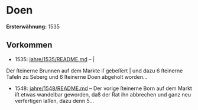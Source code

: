 # Doen

**Ersterwähnung:** 1535

## Vorkommen
- 1535: [jahre/1535/README.md](../jahre/1535/README.md) – |

Der ſteinerne Brunnen auf dem Markte iſ gebeſſert |
und dazu 6 ſteinerne Tafeln zu Seberg und 6 ſteinerne
Doen abgeholt worden...
- 1548: [jahre/1548/README.md](../jahre/1548/README.md) – Der vorige ſteinerne Born auf dem Markt iſt etwas
wandelbar geworden, daß der Rat ihn abbrechen und
ganz neu verfertigen laſſen, dazu denn 5...
